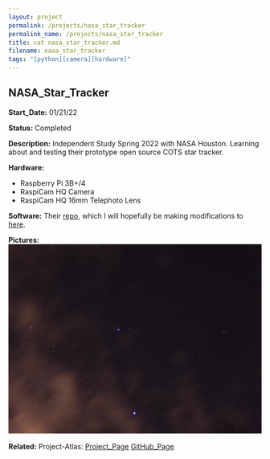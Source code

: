 ```yaml
---
layout: project
permalink: /projects/nasa_star_tracker
permalink_name: /projects/nasa_star_tracker
title: cat nasa_star_tracker.md
filename: nasa_star_tracker
tags: "[python][camera][hardware]"
---
```

## NASA_Star_Tracker

**Start_Date:** 01/21/22

**Status:** Completed

**Description:** Independent Study Spring 2022 with NASA Houston. Learning about and testing their prototype open source COTS star tracker.

**Hardware:**

- Raspberry Pi 3B+/4
- RaspiCam HQ Camera
- RaspiCam HQ 16mm Telephoto Lens

**Software:** Their [repo](https://github.com/nasa/COTS-Star-Tracker), which I will hopefully be making modifications to [here](https://github.com/the-astronot/COTS-Star-Tracker).

**Pictures:**
![02-20-2020](/assets/images/sun_success3.webp)

**Related:**
Project-Atlas: [Project_Page](/projects/project-atlas)  [GitHub_Page](https://github.com/the-astronot/Project-Atlas)
